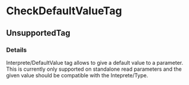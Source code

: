 ﻿---  
uid: Validator_2_68_1  
---

# CheckDefaultValueTag

## UnsupportedTag

### Details

Interprete\/DefaultValue tag allows to give a default value to a parameter.  
This is currently only supported on standalone read parameters and the given value should be compatible with the Inteprete\/Type.
